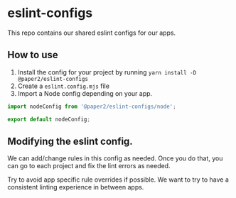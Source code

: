 # eslint-configs

This repo contains our shared eslint configs for our apps.

## How to use

1. Install the config for your project by running `yarn install -D @paper2/eslint-configs`
2. Create a `eslint.config.mjs` file
3. Import a Node config depending on your app.

```typescript
import nodeConfig from '@paper2/eslint-configs/node';

export default nodeConfig;
```

## Modifying the eslint config.

We can add/change rules in this config as needed. Once you do that, you can go to each project and fix the lint errors
as needed.

Try to avoid app specific rule overrides if possible. We want to try to have a consistent linting experience in between
apps.
